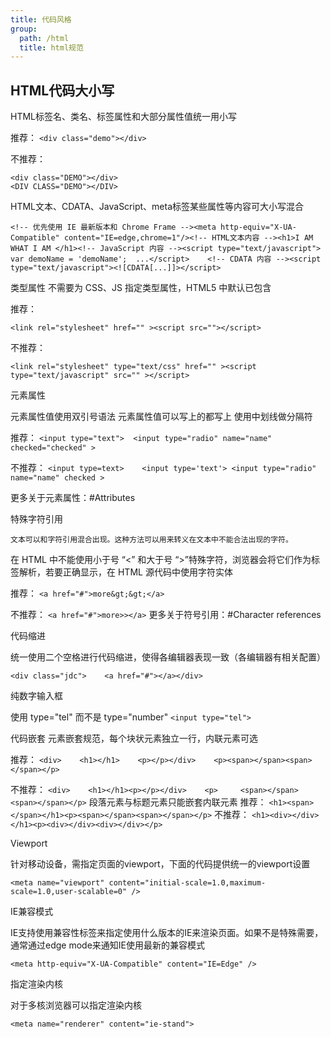 ```yaml
---
title: 代码风格
group:
  path: /html
  title: html规范
---
```


HTML代码大小写
----------------

HTML标签名、类名、标签属性和大部分属性值统一用小写

推荐：
```<div class="demo"></div>```

不推荐：
```
<div class="DEMO"></div>	
<DIV CLASS="DEMO"></DIV>
```

HTML文本、CDATA、JavaScript、meta标签某些属性等内容可大小写混合

```
<!-- 优先使用 IE 最新版本和 Chrome Frame --><meta http-equiv="X-UA-Compatible" content="IE=edge,chrome=1"/><!-- HTML文本内容 --><h1>I AM WHAT I AM </h1><!-- JavaScript 内容 --><script type="text/javascript">	var demoName = 'demoName';	...</script>	<!-- CDATA 内容 --><script type="text/javascript"><![CDATA[...]]></script>
```

类型属性
不需要为 CSS、JS 指定类型属性，HTML5 中默认已包含

推荐：

`````<link rel="stylesheet" href="" ><script src=""></script>`````

不推荐：

```<link rel="stylesheet" type="text/css" href="" ><script type="text/javascript" src="" ></script>```

元素属性

元素属性值使用双引号语法
元素属性值可以写上的都写上
使用中划线做分隔符

推荐：
```<input type="text">	<input type="radio" name="name" checked="checked" >```

不推荐：
```<input type=text>	<input type='text'>	<input type="radio" name="name" checked >```

更多关于元素属性：#Attributes


特殊字符引用
```In certain cases described in other sections, text may be mixed with character references. These can be used to escape characters that couldn’t otherwise legally be included in text.
文本可以和字符引用混合出现。这种方法可以用来转义在文本中不能合法出现的字符。
```
在 HTML 中不能使用小于号 “<” 和大于号 “>”特殊字符，浏览器会将它们作为标签解析，若要正确显示，在 HTML 源代码中使用字符实体

推荐：
```<a href="#">more&gt;&gt;</a>```

不推荐：
```<a href="#">more>></a>```
更多关于符号引用：#Character references

代码缩进

统一使用二个空格进行代码缩进，使得各编辑器表现一致（各编辑器有相关配置）

```<div class="jdc">    <a href="#"></a></div>```

纯数字输入框

使用 type="tel" 而不是 type="number"
```<input type="tel">```

代码嵌套
元素嵌套规范，每个块状元素独立一行，内联元素可选

推荐：
`<div>    <h1></h1>    <p></p></div>	<p><span></span><span></span></p>`

不推荐：
`<div>    <h1></h1><p></p></div>	<p>     <span></span>    <span></span></p>`
段落元素与标题元素只能嵌套内联元素
推荐：
`<h1><span></span></h1><p><span></span><span></span></p>`
不推荐：
`<h1><div></div></h1><p><div></div><div></div></p>`

Viewport

针对移动设备，需指定页面的viewport，下面的代码提供统一的viewport设置

```<meta name="viewport" content="initial-scale=1.0,maximum-scale=1.0,user-scalable=0" />```


IE兼容模式

IE支持使用兼容性标签来指定使用什么版本的IE来渲染页面。如果不是特殊需要，通常通过edge mode来通知IE使用最新的兼容模式

```<meta http-equiv="X-UA-Compatible" content="IE=Edge" />```

指定渲染内核

对于多核浏览器可以指定渲染内核

```<meta name="renderer" content="ie-stand">```
